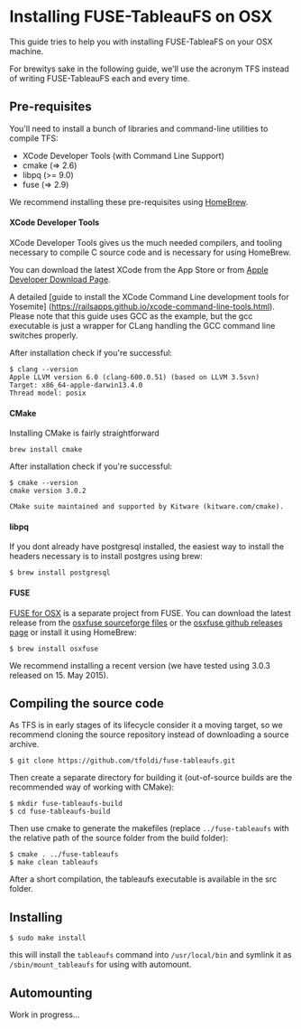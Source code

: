 # Installing FUSE-TableauFS on OSX

This guide tries to help you with installing FUSE-TableaFS on your OSX
machine.

For brewitys sake in the following guide, we'll use the acronym TFS instead of writing
FUSE-TableauFS each and every time.

## Pre-requisites

You'll need to install a bunch of libraries and command-line utilities
to compile TFS:

- XCode Developer Tools (with Command Line Support)
- cmake (=> 2.6)
- libpq (>= 9.0)
- fuse (=> 2.9)

We recommend installing these pre-requisites using
[HomeBrew](http://brew.sh/).


#### XCode Developer Tools

XCode Developer Tools gives us the much needed compilers, and tooling
necessary to compile C source code and is necessary for using HomeBrew.

You can download the latest XCode from the App Store or from
[Apple Developer Download Page](https://developer.apple.com/xcode/downloads/).

A detailed [guide to install the XCode Command Line development tools for Yosemite]
(https://railsapps.github.io/xcode-command-line-tools.html). Please note
that this guide uses GCC as the example, but the gcc executable is just
a wrapper for CLang handling the GCC command line switches properly.

After installation check if you're successful:

```
$ clang --version
Apple LLVM version 6.0 (clang-600.0.51) (based on LLVM 3.5svn)
Target: x86_64-apple-darwin13.4.0
Thread model: posix
```


#### CMake

Installing CMake is fairly straightforward

```
brew install cmake
```

After installation check if you're successful:

```
$ cmake --version
cmake version 3.0.2

CMake suite maintained and supported by Kitware (kitware.com/cmake).
```

#### libpq

If you dont already have postgresql installed, the easiest way to
install the headers necessary is to install postgres using brew:

```
$ brew install postgresql
```

#### FUSE

[FUSE for OSX](http://osxfuse.github.io) is a separate project from
FUSE. You can download the latest release from the
[osxfuse sourceforge files](http://sourceforge.net/projects/osxfuse/files/)
or the [osxfuse github releases page](https://github.com/osxfuse/osxfuse/releases)
or install it using HomeBrew:

```
$ brew install osxfuse
```

We recommend installing a recent version (we have tested using 3.0.3
released on 15. May 2015).


## Compiling the source code

As TFS is in early stages of its lifecycle consider it a moving target, so we recommend
cloning the source repository instead of downloading a source archive.

`$ git clone https://github.com/tfoldi/fuse-tableaufs.git`

Then create a separate directory for building it (out-of-source builds
are the recommended way of working with CMake):

```
$ mkdir fuse-tableaufs-build
$ cd fuse-tableaufs-build
```

Then use cmake to generate the makefiles (replace `../fuse-tableaufs` with the relative
path of the source folder from the build folder):

```
$ cmake . ../fuse-tableaufs
$ make clean tableaufs
```

After a short compilation, the tableaufs executable is available in the
src folder.


## Installing


`$ sudo make install`

this will install the `tableaufs` command into `/usr/local/bin` and
symlink it as `/sbin/mount_tableaufs` for using with automount.



## Automounting

Work in progress...





